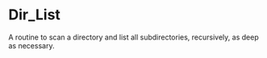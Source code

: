 # Dir_List
A routine to scan a directory and list all subdirectories, recursively, as deep as necessary.
